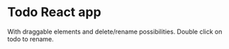 # Todo React app

With draggable elements and delete/rename possibilities.
Double click on todo to rename.